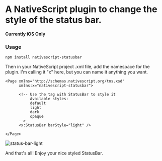 # A NativeScript plugin to change the style of the status bar.

<strong>Currently iOS Only</strong>

### Usage

````
npm install nativescript-statusbar
````

Then in your NativeScript project .xml file, add the namespace for the plugin. I'm calling it "x" here, but you can name it anything you want.

````
<Page xmlns="http://schemas.nativescript.org/tns.xsd"
      xmlns:x="nativescript-statusbar"> 
      
      <!-- Use the tag with StatusBar to style it 
           Available styles:
           default 
           light 
           dark
           opaque
      -->
      <x:StatusBar barStyle="light" />
      
</Page>
````

![status-bar-light](https://cdn.rawgit.com/burkeholland/nativescript-statusbar/master/images/status-bar.png)

And that's all! Enjoy your nice styled StatusBar. 


